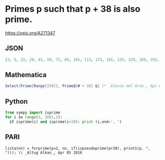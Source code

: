# Primes p such that p \+ 38 is also prime\.
https://oeis.org/A271347
## JSON
```JSON
[3, 5, 23, 29, 41, 59, 71, 89, 101, 113, 173, 191, 233, 239, 269, 293, 311, 359, 383, 401, 419, 449, 461, 503, 509, 563, 569, 593, 653, 701, 719, 773, 821, 839, 881, 929, 953, 971, 983, 1013, 1031, 1049, 1091, 1163, 1193, 1259, 1283, 1289]
```
## Mathematica
```Mathematica
Select[Prime[Range[250]], PrimeQ[# + 38] &] (* _Alonso del Arte_, Apr 05 2016 *)
```
## Python
```Python
from sympy import isprime
for i in range(3, 2001,2):
  if isprime(i) and isprime(i+38): print (i,end=', ')
```
## PARI
```PARI
lista(nn) = forprime(p=2, nn, if(ispseudoprime(p+38), print1(p, ", "))); \\ _Altug Alkan_, Apr 05 2016
```
